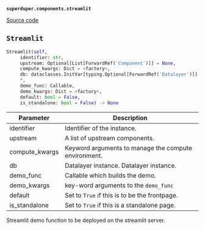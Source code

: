**`superduper.components.streamlit`** 

[Source code](https://github.com/superduper-io/superduper/blob/main/superduper/components/streamlit.py)

## `Streamlit` 

```python
Streamlit(self,
     identifier: str,
     upstream: Optional[List[ForwardRef('Component')]] = None,
     compute_kwargs: Dict = <factory>,
     db: dataclasses.InitVar[typing.Optional[ForwardRef('Datalayer')]] = None,
     *,
     demo_func: Callable,
     demo_kwargs: Dict = <factory>,
     default: bool = False,
     is_standalone: bool = False) -> None
```
| Parameter | Description |
|-----------|-------------|
| identifier | Identifier of the instance. |
| upstream | A list of upstream components. |
| compute_kwargs | Keyword arguments to manage the compute environment. |
| db | Datalayer instance. Datalayer instance. |
| demo_func | Callable which builds the demo. |
| demo_kwargs | key-word arguments to the `demo_func` |
| default | Set to `True` if this is to be the frontpage. |
| is_standalone | Set to `True` if this is a standalone page. |

Streamlit demo function to be deployed on the streamlit server.

